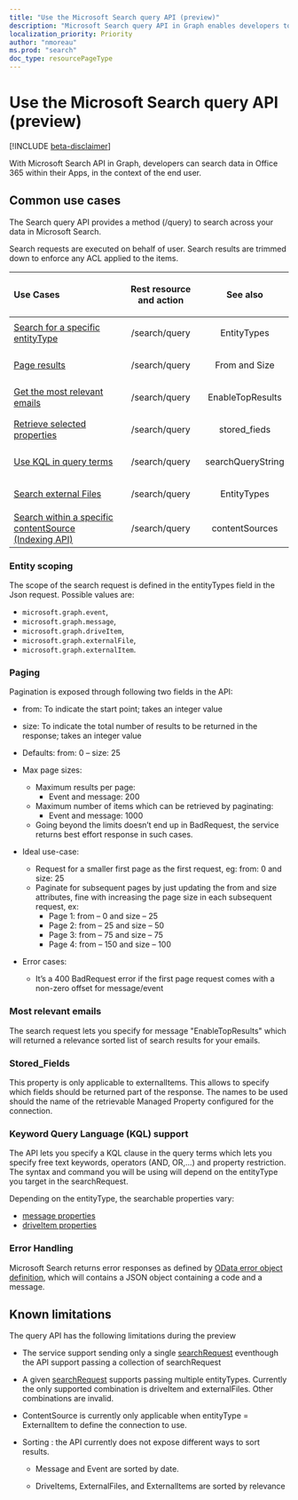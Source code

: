```yaml
---
title: "Use the Microsoft Search query API (preview)"
description: "Microsoft Search query API in Graph enables developers to search their data within Office 365 in a unified way"
localization_priority: Priority
author: "nmoreau"
ms.prod: "search"
doc_type: resourcePageType
---
```


# Use the Microsoft Search query API (preview)

[!INCLUDE [beta-disclaimer](../../includes/beta-disclaimer.md)]

With Microsoft Search API in Graph, developers can search data in Office 365 within their Apps, in the context of the end user.

## Common use cases

The Search query API provides a method (/query) to search across your data in Microsoft Search.

Search requests are executed on behalf of user. Search results are trimmed down to enforce any ACL applied to the items.  


| Use Cases | <p align="center">Rest resource and action</p>| <p align="center">See also</p>|
|:------------------|:---------|:-----------|
|[Search for a specific entityType](#entity-scoping)| <p align="center">/search/query </p> | <p align="center">EntityTypes</p> |
|[Page results](#paging) | <p align="center">/search/query</p> | <p align="center">From and Size</p> |
|[Get the most relevant emails](#most-relevant-emails) | <p align="center">/search/query</p> | <p align="center">EnableTopResults</p> |
|[Retrieve selected properties](#stored_fields) | <p align="center">/search/query</p> | <p align="center">stored_fieds</p> | <p align="center">  </p> |
|[Use KQL in query terms](#keyword-query-language-kql-support) | <p align="center">/search/query</p> | <p align="center">searchQueryString</p> |
|[Search external Files](/graph/search-concept-files)| <p align="center">/search/query</p> | <p align="center">EntityTypes</p> | 
|[Search within a specific contentSource (Indexing API)](/graph/search-concept-custom-types)| <p align="center">/search/query</p> | <p align="center">contentSources</p> |

### Entity scoping

The scope of the search request is defined in the entityTypes field in the Json request.
 Possible values are: 
 - `microsoft.graph.event`, 
 - `microsoft.graph.message`, 
 - `microsoft.graph.driveItem`, 
 - `microsoft.graph.externalFile`, 
 - `microsoft.graph.externalItem`.

### Paging

Pagination is exposed through following two fields in the API:

- from: To indicate the start point; takes an integer value

- size: To indicate the total number of results to be returned in the response; takes an integer value

- Defaults: from: 0 – size: 25

- Max page sizes:
  - Maximum results per page:
    - Event and message: 200
  - Maximum number of items which can be retrieved by paginating:
    - Event and message: 1000
  - Going beyond the limits doesn’t end up in BadRequest, the service returns best effort response in such cases.
- Ideal use-case:
  - Request for a smaller first page as the first request, eg: from: 0 and size: 25
  - Paginate for subsequent pages by just updating the from and size attributes, fine with increasing the page size in each subsequent request, ex:
    - Page 1: from – 0 and size – 25 
    - Page 2: from – 25 and size – 50
    - Page 3: from – 75 and size – 75
    - Page 4: from – 150 and size – 100
- Error cases:
  - It’s a 400 BadRequest error if the first page request comes with a non-zero offset for message/event 

### Most relevant emails

The search request lets you specify for message "EnableTopResults" which will returned a relevance sorted list of search results for your emails.

### Stored_Fields

This property is only applicable to externalItems.
This allows to specify which fields should be returned part of the response.
The names to be used should the name of the retrievable Managed Property configured for the connection.  

### Keyword Query Language (KQL) support

The API lets you specify a KQL clause in the query terms which lets you specify free text keywords, operators (AND, OR,…) and property restriction. The syntax and command you will be using will depend on the entityType you target in the searchRequest.

Depending on the entityType, the searchable properties vary:  
  - [message properties](https://docs.microsoft.com/en-us/microsoft-365/compliance/keyword-queries-and-search-conditions#searchable-email-properties)
  - [driveItem properties](https://docs.microsoft.com/en-us/microsoft-365/compliance/keyword-queries-and-search-conditions#searchable-site-properties)
  
### Error Handling 

Microsoft Search returns error responses as defined by [OData error object definition](http://docs.oasis-open.org/odata/odata-json-format/v4.01/cs01/odata-json-format-v4.01-cs01.html#sec_ErrorResponse), which will contains a JSON object containing a code and a message.

<!---TODO Describe the know errors : bad requests.--->


## Known limitations

The query API has the following limitations during the preview

- The service support sending only a single [searchRequest](./searchrequest.md) eventhough the API support passing a collection of searchRequest

- A given [searchRequest](./searchrequest.md) supports passing multiple entityTypes. Currently the only supported combination is driveItem and externalFiles. Other combinations are invalid. 

- ContentSource is currently only applicable when entityType = ExternalItem to define the connection to use. 
<!--todo nmoreauteam Fix the link to ContentSource  pls provide the content source url--->

- Sorting : the API currently does not expose different ways to sort results.  

  - Message and Event are sorted by date.  

  - DriveItems, ExternalFiles, and ExternalItems are sorted by relevance
